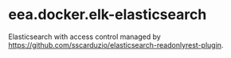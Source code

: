 # eea.docker.elk-elasticsearch

Elasticsearch with access control managed by https://github.com/sscarduzio/elasticsearch-readonlyrest-plugin.
